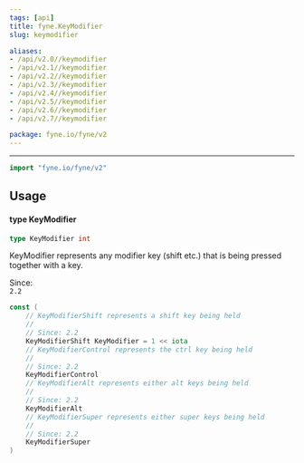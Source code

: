 ```yaml
---
tags: [api]
title: fyne.KeyModifier
slug: keymodifier

aliases:
- /api/v2.0//keymodifier
- /api/v2.1//keymodifier
- /api/v2.2//keymodifier
- /api/v2.3//keymodifier
- /api/v2.4//keymodifier
- /api/v2.5//keymodifier
- /api/v2.6//keymodifier
- /api/v2.7//keymodifier

package: fyne.io/fyne/v2
---
```



---
```go
import "fyne.io/fyne/v2"
```

## Usage

#### type KeyModifier

```go
type KeyModifier int
```

KeyModifier represents any modifier key (shift etc.) that is being pressed together with a key.


<div class="since">Since: <code>
2.2</code></div>

```go
const (
	// KeyModifierShift represents a shift key being held
	//
	// Since: 2.2
	KeyModifierShift KeyModifier = 1 << iota
	// KeyModifierControl represents the ctrl key being held
	//
	// Since: 2.2
	KeyModifierControl
	// KeyModifierAlt represents either alt keys being held
	//
	// Since: 2.2
	KeyModifierAlt
	// KeyModifierSuper represents either super keys being held
	//
	// Since: 2.2
	KeyModifierSuper
)
```
